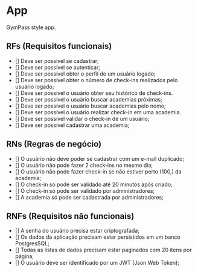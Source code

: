 # App

GymPass style app.

## RFs (Requisitos funcionais)

- [] Deve ser possível se cadastrar;
- [] Deve ser possível se autenticar;
- [] Deve ser possível obter o perfil de um usuário logado;
- [] Deve ser possível obter o número de check-ins realizados pelo usuário logado;
- [] Deve ser possível o usuário obter seu histórico de check-ins.
- [] Deve ser possível o usuário buscar academias próximas;
- [] Deve ser possível o usuário buscar academias pelo nome;
- [] Deve ser possível o usuário realizar check-in em uma academia.
- [] Deve ser possível validar o check-in de um usuário;
- [] Deve ser possível cadastrar uma academia;

## RNs (Regras de negócio)

- [] O usuário não deve poder se cadastrar com um e-mail duplicado;
- [] O usuário não pode fazer 2 check-ins no mesmo dia;
- [] O usuário não pode fazer check-in se não estiver perto (100,) da academia;
- [] O check-in só pode ser validado até 20 minutos após criado;
- [] O check-in só pode ser validado por administradores;
- [] A academia só pode ser cadastrada por administradores;

## RNFs (Requisitos não funcionais)

- [] A senha do usuário precisa estar criptografada;
- [] Os dados da aplicação precisam estar persistidos em um banco PostgresSQL;
- [] Todas as listas de dados precisam estar paginados com 20 itens por página;
- [] O usuário deve ser identificado por um JWT (Json Web Token);
